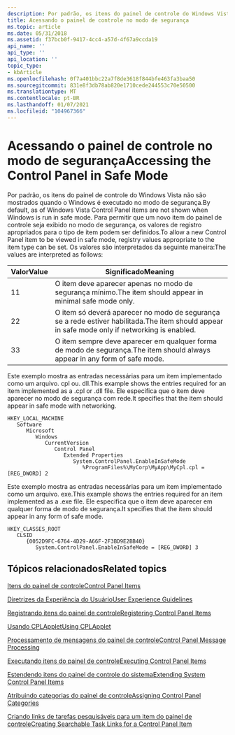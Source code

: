 ```yaml
---
description: Por padrão, os itens do painel de controle do Windows Vista não são mostrados quando o Windows é executado no modo de segurança.
title: Acessando o painel de controle no modo de segurança
ms.topic: article
ms.date: 05/31/2018
ms.assetid: f37bcb0f-9417-4cc4-a57d-4f67a9ccda19
api_name: ''
api_type: ''
api_location: ''
topic_type:
- kbArticle
ms.openlocfilehash: 0f7a401bbc22a7f8de3618f844bfe463fa3baa50
ms.sourcegitcommit: 831e8f3db78ab820e1710cede244553c70e50500
ms.translationtype: MT
ms.contentlocale: pt-BR
ms.lasthandoff: 01/07/2021
ms.locfileid: "104967366"
---
```

# <a name="accessing-the-control-panel-in-safe-mode"></a><span data-ttu-id="e1753-103">Acessando o painel de controle no modo de segurança</span><span class="sxs-lookup"><span data-stu-id="e1753-103">Accessing the Control Panel in Safe Mode</span></span>

<span data-ttu-id="e1753-104">Por padrão, os itens do painel de controle do Windows Vista não são mostrados quando o Windows é executado no modo de segurança.</span><span class="sxs-lookup"><span data-stu-id="e1753-104">By default, as of Windows Vista Control Panel items are not shown when Windows is run in safe mode.</span></span> <span data-ttu-id="e1753-105">Para permitir que um novo item do painel de controle seja exibido no modo de segurança, os valores de registro apropriados para o tipo de item podem ser definidos.</span><span class="sxs-lookup"><span data-stu-id="e1753-105">To allow a new Control Panel item to be viewed in safe mode, registry values appropriate to the item type can be set.</span></span> <span data-ttu-id="e1753-106">Os valores são interpretados da seguinte maneira:</span><span class="sxs-lookup"><span data-stu-id="e1753-106">The values are interpreted as follows:</span></span>



| <span data-ttu-id="e1753-107">Valor</span><span class="sxs-lookup"><span data-stu-id="e1753-107">Value</span></span> | <span data-ttu-id="e1753-108">Significado</span><span class="sxs-lookup"><span data-stu-id="e1753-108">Meaning</span></span>                                                            |
|-------|--------------------------------------------------------------------|
| <span data-ttu-id="e1753-109">1</span><span class="sxs-lookup"><span data-stu-id="e1753-109">1</span></span>     | <span data-ttu-id="e1753-110">O item deve aparecer apenas no modo de segurança mínimo.</span><span class="sxs-lookup"><span data-stu-id="e1753-110">The item should appear in minimal safe mode only.</span></span>                  |
| <span data-ttu-id="e1753-111">2</span><span class="sxs-lookup"><span data-stu-id="e1753-111">2</span></span>     | <span data-ttu-id="e1753-112">O item só deverá aparecer no modo de segurança se a rede estiver habilitada.</span><span class="sxs-lookup"><span data-stu-id="e1753-112">The item should appear in safe mode only if networking is enabled.</span></span> |
| <span data-ttu-id="e1753-113">3</span><span class="sxs-lookup"><span data-stu-id="e1753-113">3</span></span>     | <span data-ttu-id="e1753-114">O item sempre deve aparecer em qualquer forma de modo de segurança.</span><span class="sxs-lookup"><span data-stu-id="e1753-114">The item should always appear in any form of safe mode.</span></span>            |



 

<span data-ttu-id="e1753-115">Este exemplo mostra as entradas necessárias para um item implementado como um arquivo. cpl ou. dll.</span><span class="sxs-lookup"><span data-stu-id="e1753-115">This example shows the entries required for an item implemented as a .cpl or .dll file.</span></span> <span data-ttu-id="e1753-116">Ele especifica que o item deve aparecer no modo de segurança com rede.</span><span class="sxs-lookup"><span data-stu-id="e1753-116">It specifies that the item should appear in safe mode with networking.</span></span>

```
HKEY_LOCAL_MACHINE
   Software
      Microsoft
         Windows
            CurrentVersion
               Control Panel
                  Extended Properties
                     System.ControlPanel.EnableInSafeMode
                        %ProgramFiles%\MyCorp\MyApp\MyCpl.cpl = [REG_DWORD] 2
```

<span data-ttu-id="e1753-117">Este exemplo mostra as entradas necessárias para um item implementado como um arquivo. exe.</span><span class="sxs-lookup"><span data-stu-id="e1753-117">This example shows the entries required for an item implemented as a .exe file.</span></span> <span data-ttu-id="e1753-118">Ele especifica que o item deve aparecer em qualquer forma de modo de segurança.</span><span class="sxs-lookup"><span data-stu-id="e1753-118">It specifies that the item should appear in any form of safe mode.</span></span>

```
HKEY_CLASSES_ROOT
   CLSID
      {0052D9FC-6764-4D29-A66F-2F3BD9E2BB40}
         System.ControlPanel.EnableInSafeMode = [REG_DWORD] 3
```

## <a name="related-topics"></a><span data-ttu-id="e1753-119">Tópicos relacionados</span><span class="sxs-lookup"><span data-stu-id="e1753-119">Related topics</span></span>

<dl> <dt>

[<span data-ttu-id="e1753-120">Itens do painel de controle</span><span class="sxs-lookup"><span data-stu-id="e1753-120">Control Panel Items</span></span>](control-panel-applications.md)
</dt> <dt>

[<span data-ttu-id="e1753-121">Diretrizes da Experiência do Usuário</span><span class="sxs-lookup"><span data-stu-id="e1753-121">User Experience Guidelines</span></span>](user-experience-guidelines.md)
</dt> <dt>

[<span data-ttu-id="e1753-122">Registrando itens do painel de controle</span><span class="sxs-lookup"><span data-stu-id="e1753-122">Registering Control Panel Items</span></span>](registering-control-panel-items.md)
</dt> <dt>

[<span data-ttu-id="e1753-123">Usando CPLApplet</span><span class="sxs-lookup"><span data-stu-id="e1753-123">Using CPLApplet</span></span>](using-cplapplet.md)
</dt> <dt>

[<span data-ttu-id="e1753-124">Processamento de mensagens do painel de controle</span><span class="sxs-lookup"><span data-stu-id="e1753-124">Control Panel Message Processing</span></span>](message-processing.md)
</dt> <dt>

[<span data-ttu-id="e1753-125">Executando itens do painel de controle</span><span class="sxs-lookup"><span data-stu-id="e1753-125">Executing Control Panel Items</span></span>](executing-control-panel-items.md)
</dt> <dt>

[<span data-ttu-id="e1753-126">Estendendo itens do painel de controle do sistema</span><span class="sxs-lookup"><span data-stu-id="e1753-126">Extending System Control Panel Items</span></span>](extending-system-control-panel-items.md)
</dt> <dt>

[<span data-ttu-id="e1753-127">Atribuindo categorias do painel de controle</span><span class="sxs-lookup"><span data-stu-id="e1753-127">Assigning Control Panel Categories</span></span>](assigning-control-panel-categories.md)
</dt> <dt>

[<span data-ttu-id="e1753-128">Criando links de tarefas pesquisáveis para um item do painel de controle</span><span class="sxs-lookup"><span data-stu-id="e1753-128">Creating Searchable Task Links for a Control Panel Item</span></span>](creating-searchable-task-links.md)
</dt> </dl>

 

 



